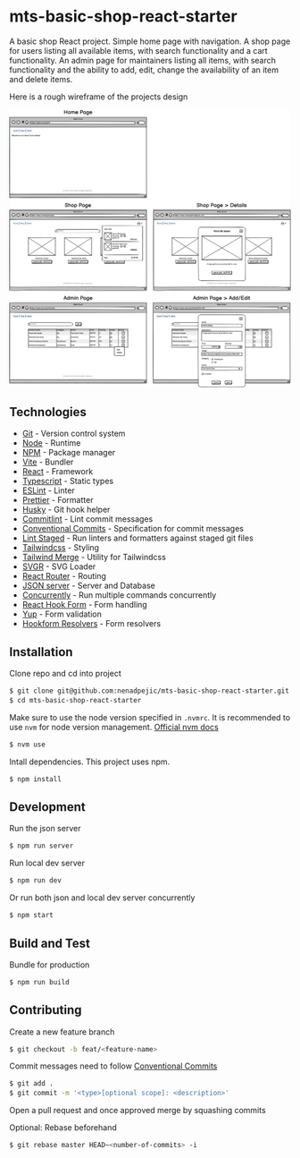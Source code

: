 # mts-basic-shop-react-starter

A basic shop React project. Simple home page with navigation. A shop page for users listing all available items, with search functionality and a cart functionality. An admin page for maintainers listing all items, with search functionality and the ability to add, edit, change the availability of an item and delete items.

Here is a rough wireframe of the projects design

![Basic Ecom Wireframe](./docs/wireframe.png)

## Technologies

- [Git](https://git-scm.com/) - Version control system
- [Node](https://nodejs.org/en) - Runtime
- [NPM](https://www.npmjs.com/) - Package manager
- [Vite](https://vitejs.dev/) - Bundler
- [React](https://react.dev/) - Framework
- [Typescript](https://www.typescriptlang.org/) - Static types
- [ESLint](https://eslint.org/) - Linter
- [Prettier](https://prettier.io/) - Formatter
- [Husky](https://typicode.github.io/husky/) - Git hook helper
- [Commitlint](https://commitlint.js.org/) - Lint commit messages
- [Conventional Commits](https://www.conventionalcommits.org/en/v1.0.0-beta.2/) - Specification for commit messages
- [Lint Staged](https://github.com/okonet/lint-staged/) - Run linters and formatters against staged git files
- [Tailwindcss](https://tailwindcss.com/) - Styling
- [Tailwind Merge](https://github.com/dcastil/tailwind-merge) - Utility for Tailwindcss
- [SVGR](https://www.npmjs.com/package/vite-plugin-svgr) - SVG Loader
- [React Router](https://reactrouter.com/en/main/) - Routing
- [JSON server](https://github.com/typicode/json-server) - Server and Database
- [Concurrently](https://github.com/open-cli-tools/concurrently) - Run multiple commands concurrently
- [React Hook Form](https://react-hook-form.com/) - Form handling
- [Yup](https://github.com/jquense/yup) - Form validation
- [Hookform Resolvers](https://react-hook-form.com/) - Form resolvers

## Installation

Clone repo and cd into project

```sh
$ git clone git@github.com:nenadpejic/mts-basic-shop-react-starter.git
$ cd mts-basic-shop-react-starter
```

Make sure to use the node version specified in `.nvmrc`. It is recommended to use `nvm` for node version management. [Official nvm docs](https://github.com/nvm-sh/nvm/blob/master/README.md)

```sh
$ nvm use
```

Intall dependencies. This project uses npm.

```sh
$ npm install
```

## Development

Run the json server

```sh
$ npm run server
```

Run local dev server

```sh
$ npm run dev
```

Or run both json and local dev server concurrently

```sh
$ npm start
```

## Build and Test

Bundle for production

```sh
$ npm run build
```

## Contributing

Create a new feature branch

```sh
$ git checkout -b feat/<feature-name>
```

Commit messages need to follow [Conventional Commits](https://www.conventionalcommits.org/en/v1.0.0/)

```sh
$ git add .
$ git commit -m '<type>[optional scope]: <description>'
```

Open a pull request and once approved merge by squashing commits

Optional: Rebase beforehand

```sh
$ git rebase master HEAD~<number-of-commits> -i
```
